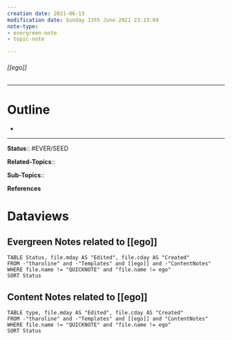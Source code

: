 ```yaml
---
creation date: 2021-06-13
modification date: Sunday 13th June 2021 23:13:04
note-type: 
- evergreen-note
- topic-note

---
```


###### [[ego]]



---
# Outline
- 

---

**Status**:: #EVER/SEED

**Related-Topics**:: 
	
**Sub-Topics**::
	
**References**

# Dataviews 
## Evergreen Notes related to [[ego]]
```dataview
TABLE Status, file.mday AS "Edited", file.cday AS "Created"
FROM -"tharoline" and -"Templates" and [[ego]] and -"ContentNotes"
WHERE file.name != "QUICKNOTE" and "file.name != ego"
SORT Status
```
## Content Notes related to [[ego]]
```dataview
TABLE type, file.mday AS "Edited", file.cday AS "Created"
FROM -"tharoline" and -"Templates" and [[ego]] and "ContentNotes"
WHERE file.name != "QUICKNOTE" and "file.name != ego"
SORT Status
```